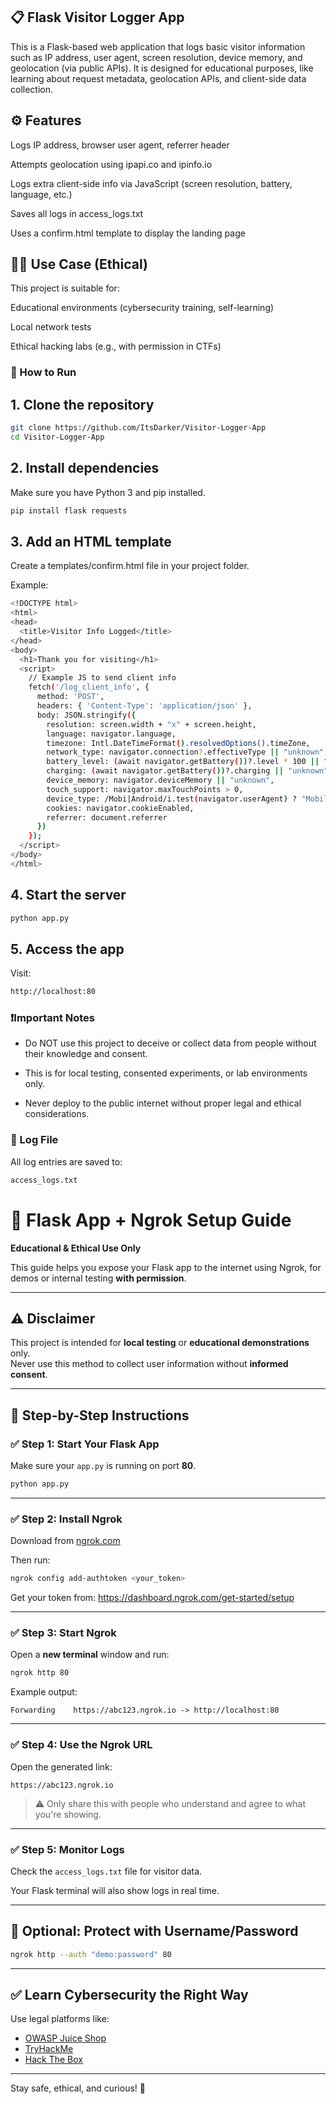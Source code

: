 ## 📋 Flask Visitor Logger App
This is a Flask-based web application that logs basic visitor information such as IP address, user agent, screen resolution, device memory, and geolocation (via public APIs). It is designed for educational purposes, like learning about request metadata, geolocation APIs, and client-side data collection.

## ⚙️ Features
Logs IP address, browser user agent, referrer header

Attempts geolocation using ipapi.co and ipinfo.io

Logs extra client-side info via JavaScript (screen resolution, battery, language, etc.)

Saves all logs in access_logs.txt

Uses a confirm.html template to display the landing page

## 🧑‍💻 Use Case (Ethical)
This project is suitable for:

Educational environments (cybersecurity training, self-learning)

Local network tests

Ethical hacking labs (e.g., with permission in CTFs)

### 🚀 How to Run
## 1. Clone the repository
```bash
git clone https://github.com/ItsDarker/Visitor-Logger-App
cd Visitor-Logger-App
```
## 2. Install dependencies
Make sure you have Python 3 and pip installed.

```bash
pip install flask requests
```
## 3. Add an HTML template
Create a templates/confirm.html file in your project folder.

Example:
```bash
<!DOCTYPE html>
<html>
<head>
  <title>Visitor Info Logged</title>
</head>
<body>
  <h1>Thank you for visiting</h1>
  <script>
    // Example JS to send client info
    fetch('/log_client_info', {
      method: 'POST',
      headers: { 'Content-Type': 'application/json' },
      body: JSON.stringify({
        resolution: screen.width + "x" + screen.height,
        language: navigator.language,
        timezone: Intl.DateTimeFormat().resolvedOptions().timeZone,
        network_type: navigator.connection?.effectiveType || "unknown",
        battery_level: (await navigator.getBattery())?.level * 100 || "unknown",
        charging: (await navigator.getBattery())?.charging || "unknown",
        device_memory: navigator.deviceMemory || "unknown",
        touch_support: navigator.maxTouchPoints > 0,
        device_type: /Mobi|Android/i.test(navigator.userAgent) ? "Mobile" : "Desktop",
        cookies: navigator.cookieEnabled,
        referrer: document.referrer
      })
    });
  </script>
</body>
</html>
```

## 4. Start the server
```bash
python app.py
```
## 5. Access the app
Visit:

```bash
http://localhost:80
```
### ❗Important Notes
- Do NOT use this project to deceive or collect data from people without their knowledge and consent.

- This is for local testing, consented experiments, or lab environments only.

- Never deploy to the public internet without proper legal and ethical considerations.

### 📂 Log File
All log entries are saved to:

```bash
access_logs.txt
```
# 📡 Flask App + Ngrok Setup Guide

**Educational & Ethical Use Only**

This guide helps you expose your Flask app to the internet using Ngrok, for demos or internal testing **with permission**.

---

## ⚠️ Disclaimer

This project is intended for **local testing** or **educational demonstrations** only.  
Never use this method to collect user information without **informed consent**.

---

## 🚀 Step-by-Step Instructions

### ✅ Step 1: Start Your Flask App

Make sure your `app.py` is running on port **80**.

```bash
python app.py
```

---

### ✅ Step 2: Install Ngrok

Download from [ngrok.com](https://ngrok.com/download)

Then run:

```bash
ngrok config add-authtoken <your_token>
```

Get your token from: https://dashboard.ngrok.com/get-started/setup

---

### ✅ Step 3: Start Ngrok

Open a **new terminal** window and run:

```bash
ngrok http 80
```

Example output:

```
Forwarding    https://abc123.ngrok.io -> http://localhost:80
```

---

### ✅ Step 4: Use the Ngrok URL

Open the generated link:

```
https://abc123.ngrok.io
```

> ⚠️ Only share this with people who understand and agree to what you're showing.

---

### ✅ Step 5: Monitor Logs

Check the `access_logs.txt` file for visitor data.

Your Flask terminal will also show logs in real time.

---

## 🔐 Optional: Protect with Username/Password

```bash
ngrok http --auth "demo:password" 80
```

---

## ✅ Learn Cybersecurity the Right Way

Use legal platforms like:

- [OWASP Juice Shop](https://owasp.org/www-project-juice-shop/)
- [TryHackMe](https://tryhackme.com)
- [Hack The Box](https://hackthebox.com)

---

Stay safe, ethical, and curious! 🧠


